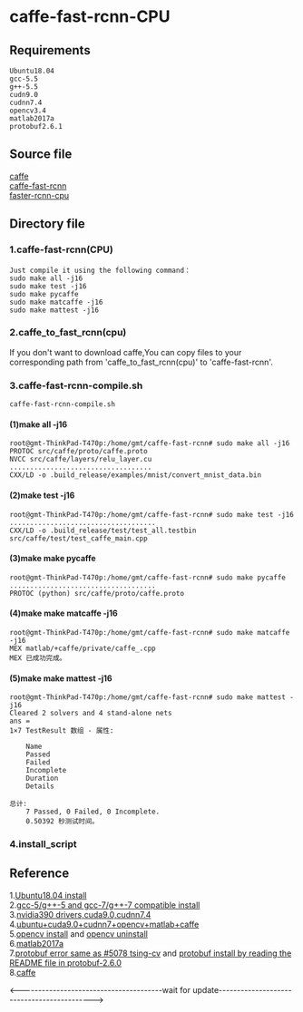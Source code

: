 caffe-fast-rcnn-CPU
=========
Requirements
---------
```    
Ubuntu18.04   
gcc-5.5            
g++-5.5  
cudn9.0  
cudnn7.4  
opencv3.4   
matlab2017a   
protobuf2.6.1
```    
                
Source file
---------
[caffe](https://github.com/BVLC/caffe)  
[caffe-fast-rcnn](https://github.com/rbgirshick/caffe-fast-rcnn/tree/faster-rcnn-upstream-33f2445)  
[faster-rcnn-cpu](https://github.com/neuleaf/faster-rcnn-cpu)  

Directory file
---------
### 1.caffe-fast-rcnn(CPU)    
```
Just compile it using the following command：    
sudo make all -j16     
sudo make test -j16    
sudo make pycaffe     
sudo make matcaffe -j16    
sudo make mattest -j16    
```

### 2.caffe_to_fast_rcnn(cpu)     
If you don't want to download caffe,You can copy files to your corresponding path from 'caffe_to_fast_rcnn(cpu)' to 'caffe-fast-rcnn'.   


### 3.caffe-fast-rcnn-compile.sh       
```
caffe-fast-rcnn-compile.sh   
```        

#### (1)make all -j16      
```   
root@gmt-ThinkPad-T470p:/home/gmt/caffe-fast-rcnn# sudo make all -j16     
PROTOC src/caffe/proto/caffe.proto       
NVCC src/caffe/layers/relu_layer.cu      
...................................        
CXX/LD -o .build_release/examples/mnist/convert_mnist_data.bin       
```
#### (2)make test -j16         
```    
root@gmt-ThinkPad-T470p:/home/gmt/caffe-fast-rcnn# sudo make test -j16       
....................................          
CXX/LD -o .build_release/test/test_all.testbin src/caffe/test/test_caffe_main.cpp    
```

#### (3)make make pycaffe      
```    
root@gmt-ThinkPad-T470p:/home/gmt/caffe-fast-rcnn# sudo make pycaffe    
....................................         
PROTOC (python) src/caffe/proto/caffe.proto     
```

#### (4)make make matcaffe -j16      
``` 
root@gmt-ThinkPad-T470p:/home/gmt/caffe-fast-rcnn# sudo make matcaffe -j16   
MEX matlab/+caffe/private/caffe_.cpp   
MEX 已成功完成。
```    

#### (5)make make mattest -j16      
```   
root@gmt-ThinkPad-T470p:/home/gmt/caffe-fast-rcnn# sudo make mattest -j16      
Cleared 2 solvers and 4 stand-alone nets           
ans =      
1×7 TestResult 数组 - 属性:   
 
    Name     
    Passed     
    Failed   
    Incomplete   
    Duration   
    Details   
    
总计:    
    7 Passed, 0 Failed, 0 Incomplete.    
    0.50392 秒测试时间。  
```   

### 4.install_script
     

Reference
---------
1.[Ubuntu18.04 install](https://blog.csdn.net/zr459927180/article/details/51627910)      
2.[gcc-5/g++-5 and gcc-7/g++-7 compatible install](https://blog.csdn.net/geng333abc/article/details/80151937)        
3.[nvidia390 drivers,cuda9.0,cudnn7.4](https://zhuanlan.zhihu.com/p/36610043)       
4.[ubuntu+cuda9.0+cudnn7+opencv+matlab+caffe](https://blog.csdn.net/maqing9479/article/details/79103520)       
5.[opencv install](https://blog.csdn.net/weixin_40298200/article/details/79664225) and [opencv uninstall](https://blog.csdn.net/qq_29229045/article/details/78527391#commentBox)     
6.[matlab2017a](https://blog.csdn.net/u011713358/article/details/69659265)      
7.[protobuf error same as #5078 tsing-cv](https://github.com/BVLC/caffe/issues/5078)   and [protobuf install by reading the README file in protobuf-2.6.0](https://github.com/protocolbuffers/protobuf/releases/download/v2.6.0/protobuf-2.6.0.tar.gz)  
8.[caffe](https://blog.csdn.net/maqing9479/article/details/79103520)       

<---------------------------------------wait for update------------------------------------------->      
  
